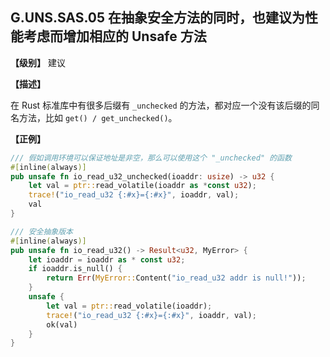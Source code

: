 ## G.UNS.SAS.05  在抽象安全方法的同时，也建议为性能考虑而增加相应的 Unsafe 方法

**【级别】** 建议

**【描述】**

在 Rust 标准库中有很多后缀有 `_unchecked` 的方法，都对应一个没有该后缀的同名方法，比如 `get() / get_unchecked()`。

**【正例】**

```rust
/// 假如调用环境可以保证地址是非空，那么可以使用这个 "_unchecked" 的函数
#[inline(always)]
pub unsafe fn io_read_u32_unchecked(ioaddr: usize) -> u32 {
    let val = ptr::read_volatile(ioaddr as *const u32);
    trace!("io_read_u32 {:#x}={:#x}", ioaddr, val);
    val
}

/// 安全抽象版本
#[inline(always)]
pub unsafe fn io_read_u32() -> Result<u32, MyError> {
    let ioaddr = ioaddr as * const u32;
    if ioaddr.is_null() {
        return Err(MyError::Content("io_read_u32 addr is null!"));
    }
    unsafe {
        let val = ptr::read_volatile(ioaddr);
        trace!("io_read_u32 {:#x}={:#x}", ioaddr, val);
        ok(val)
    }
}   
```

